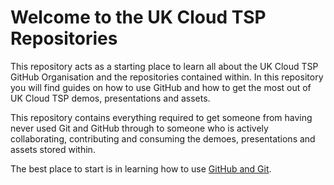 # Welcome to the UK Cloud TSP Repositories

This repository acts as a starting place to learn all about the UK Cloud TSP GitHub Organisation and the repositories contained within. In this repository you will find guides on how to use GitHub and how to get the most out of UK Cloud TSP demos, presentations and assets.

This repository contains everything required to get someone from having never used Git and GitHub through to someone who is actively collaborating, contributing and consuming the demoes, presentations and assets stored within. 

The best place to start is in learning how to use [GitHub and Git](https://www.google.com).
